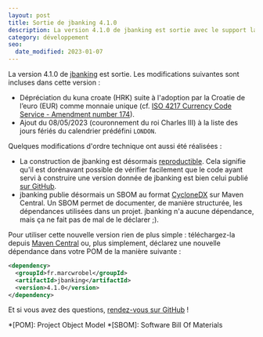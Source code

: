 ```yaml
---
layout: post
title: Sortie de jbanking 4.1.0
description: La version 4.1.0 de jbanking est sortie avec le support la génération aléatoire d'IBAN (ISO 13616) et de grosses améliorations de performances.
category: développement
seo:
  date_modified: 2023-01-07
---
```


La version 4.1.0 de [jbanking](https://github.com/marcwrobel/jbanking) est sortie. Les modifications
suivantes sont incluses dans cette version :

- Dépréciation du kuna croate (HRK) suite à l'adoption par la Croatie de l’euro (EUR) comme monnaie
  unique (cf. [ISO 4217 Currency Code Service - Amendment number 174](https://www.six-group.com/dam/download/financial-information/data-center/iso-currrency/amendments/dl-currency-iso-amendment-174.pdf)).
- Ajout du 08/05/2023 (couronnement du roi Charles III) à la liste des jours fériés du calendrier
  prédéfini `LONDON`.

Quelques modifications d'ordre technique ont aussi été réalisées :

- La construction de jbanking est désormais [reproductible](https://reproducible-builds.org/). Cela
  signifie qu'il est dorénavant possible de vérifier facilement que le code ayant servi à construire
  une version donnée de jbanking est bien celui publié [sur GitHub](https://github.com/marcwrobel/jbanking/).
- jbanking publie désormais un SBOM au format [CycloneDX](https://cyclonedx.org/) sur Maven Central.
  Un SBOM permet de documenter, de manière structurée, les dépendances utilisées dans un projet.
  jbanking n'a aucune dépendance, mais ça ne fait pas de mal de le déclarer ;).

Pour utiliser cette nouvelle version rien de plus simple : téléchargez-la
depuis [Maven Central](https://search.maven.org/artifact/fr.marcwrobel/jbanking/4.1.0/jar) ou,
plus simplement, déclarez une nouvelle dépendance dans votre POM de la manière suivante :

```xml
<dependency>
  <groupId>fr.marcwrobel</groupId>
  <artifactId>jbanking</artifactId>
  <version>4.1.0</version>
</dependency>
```

Et si vous avez des questions, [rendez-vous sur GitHub](https://github.com/marcwrobel/jbanking/discussions/282) !

<!-- prettier-ignore-start -->
*[POM]: Project Object Model
*[SBOM]: Software Bill Of Materials
<!-- prettier-ignore-end -->
